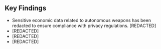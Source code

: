 ## Key Findings
- Sensitive economic data related to autonomous weapons has been redacted to ensure compliance with privacy regulations. [REDACTED]
- [REDACTED]
- [REDACTED]
- [REDACTED]
